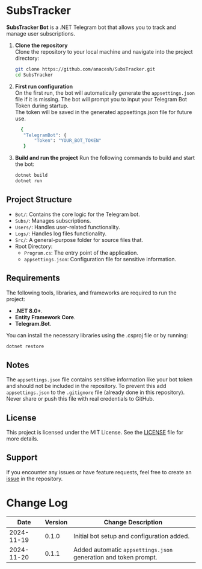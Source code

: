 # SubsTracker
**SubsTracker Bot** is a .NET Telegram bot that allows you to track and manage user subscriptions.

1. **Clone the repository**  
   Clone the repository to your local machine and navigate into the project directory:
   ```bash
   git clone https://github.com/anacesh/SubsTracker.git
   cd SubsTracker
      ```

2. **First run configuration**  
  On the first run, the bot will automatically generate the ```appsettings.json``` file if it is missing.
  The bot will prompt you to input your Telegram Bot Token during startup.  
  The token will be saved in the generated appsettings.json file for future use.  
   ```bash
     {
      "TelegramBot": {
          "Token": "YOUR_BOT_TOKEN"
      }
   ```
4. **Build and run the project**
   Run the following commands to build and start the bot:
   ```bash
   dotnet build
   dotnet run
   ```

## Project Structure
- ```Bot/```: Contains the core logic for the Telegram bot.
- ```Subs/```: Manages subscriptions.
- ```Users/```: Handles user-related functionality.
- ```Logs/```: Handles log files functionality.
- ```Src/```: A general-purpose folder for source files that.
- Root Directory:
  - ```Program.cs```: The entry point of the application.  
  - ```appsettings.json```: Configuration file for sensitive information.

## Requirements
The following tools, libraries, and frameworks are required to run the project:  
- **.NET 8.0+**.  
- **Entity Framework Core**.  
- **Telegram.Bot**.  

You can install the necessary libraries using the .csproj file or by running:  
   ```bash
   dotnet restore
   ```

## Notes
The ```appsettings.json``` file contains sensitive information like your bot token and should not be included in the repository. To prevent this add ```appsettings.json``` to the ```.gitignore``` file (already done in this repository).
Never share or push this file with real credentials to GitHub.

## License  
This project is licensed under the MIT License. See the [LICENSE](https://github.com/anacesh/SubsTracker/blob/master/LICENSE) file for more details.

## Support
If you encounter any issues or have feature requests, feel free to create an [issue](https://github.com/anacesh/SubsTracker/issues) in the repository.

# Change Log
| Date       | Version | Change Description                         |
|------------|---------|---------------------------------------------|
| 2024-11-19 | 0.1.0   | Initial bot setup and configuration added.   |
| 2024-11-20 | 0.1.1   | Added automatic ```appsettings.json``` generation and token prompt.   |
